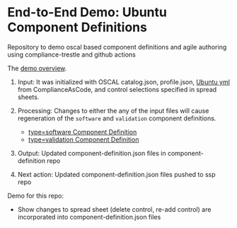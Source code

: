 # End-to-End Demo: Ubuntu Component Definitions
Repository to demo oscal based component definitions and agile authoring using compliance-trestle and github actions

The [demo overview](https://github.com/oscal-compass/e2e-demo).

1. Input: It was initialized with OSCAL catalog.json, profile.json, [Ubuntu yml](https://github.com/ComplianceAsCode/content/blob/master/controls/cis_ubuntu2404.yml) from ComplianceAsCode, and control selections specified in spread sheets.

2. Processing: Changes to either the any of the input files will cause regeneration of the `software` and `validation` component definitions.

    - [type=software Component Definition](component-definitions/Ubuntu_Linux_24.04_LTS/component-definition.json)
    - [type=validation Component Definition](component-definitions/oscap/component-definition.json)

3. Output: Updated component-definition.json files in component-definition repo

4. Next action: Updated component-definition.json files pushed to ssp repo

Demo for this repo:

- Show changes to spread sheet (delete control, re-add control) are incorporated into component-definition.json files